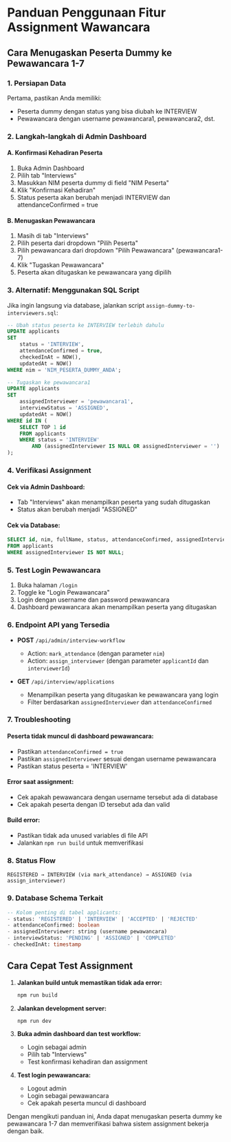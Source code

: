 # Panduan Penggunaan Fitur Assignment Wawancara

## Cara Menugaskan Peserta Dummy ke Pewawancara 1-7

### 1. Persiapan Data

Pertama, pastikan Anda memiliki:

- Peserta dummy dengan status yang bisa diubah ke INTERVIEW
- Pewawancara dengan username pewawancara1, pewawancara2, dst.

### 2. Langkah-langkah di Admin Dashboard

#### A. Konfirmasi Kehadiran Peserta

1. Buka Admin Dashboard
2. Pilih tab "Interviews"
3. Masukkan NIM peserta dummy di field "NIM Peserta"
4. Klik "Konfirmasi Kehadiran"
5. Status peserta akan berubah menjadi INTERVIEW dan attendanceConfirmed = true

#### B. Menugaskan Pewawancara

1. Masih di tab "Interviews"
2. Pilih peserta dari dropdown "Pilih Peserta"
3. Pilih pewawancara dari dropdown "Pilih Pewawancara" (pewawancara1-7)
4. Klik "Tugaskan Pewawancara"
5. Peserta akan ditugaskan ke pewawancara yang dipilih

### 3. Alternatif: Menggunakan SQL Script

Jika ingin langsung via database, jalankan script `assign-dummy-to-interviewers.sql`:

```sql
-- Ubah status peserta ke INTERVIEW terlebih dahulu
UPDATE applicants
SET
    status = 'INTERVIEW',
    attendanceConfirmed = true,
    checkedInAt = NOW(),
    updatedAt = NOW()
WHERE nim = 'NIM_PESERTA_DUMMY_ANDA';

-- Tugaskan ke pewawancara1
UPDATE applicants
SET
    assignedInterviewer = 'pewawancara1',
    interviewStatus = 'ASSIGNED',
    updatedAt = NOW()
WHERE id IN (
    SELECT TOP 1 id
    FROM applicants
    WHERE status = 'INTERVIEW'
        AND (assignedInterviewer IS NULL OR assignedInterviewer = '')
);
```

### 4. Verifikasi Assignment

#### Cek via Admin Dashboard:

- Tab "Interviews" akan menampilkan peserta yang sudah ditugaskan
- Status akan berubah menjadi "ASSIGNED"

#### Cek via Database:

```sql
SELECT id, nim, fullName, status, attendanceConfirmed, assignedInterviewer, interviewStatus
FROM applicants
WHERE assignedInterviewer IS NOT NULL;
```

### 5. Test Login Pewawancara

1. Buka halaman `/login`
2. Toggle ke "Login Pewawancara"
3. Login dengan username dan password pewawancara
4. Dashboard pewawancara akan menampilkan peserta yang ditugaskan

### 6. Endpoint API yang Tersedia

- **POST** `/api/admin/interview-workflow`

  - Action: `mark_attendance` (dengan parameter `nim`)
  - Action: `assign_interviewer` (dengan parameter `applicantId` dan `interviewerId`)

- **GET** `/api/interview/applications`
  - Menampilkan peserta yang ditugaskan ke pewawancara yang login
  - Filter berdasarkan `assignedInterviewer` dan `attendanceConfirmed`

### 7. Troubleshooting

#### Peserta tidak muncul di dashboard pewawancara:

- Pastikan `attendanceConfirmed = true`
- Pastikan `assignedInterviewer` sesuai dengan username pewawancara
- Pastikan status peserta = 'INTERVIEW'

#### Error saat assignment:

- Cek apakah pewawancara dengan username tersebut ada di database
- Cek apakah peserta dengan ID tersebut ada dan valid

#### Build error:

- Pastikan tidak ada unused variables di file API
- Jalankan `npm run build` untuk memverifikasi

### 8. Status Flow

```
REGISTERED → INTERVIEW (via mark_attendance) → ASSIGNED (via assign_interviewer)
```

### 9. Database Schema Terkait

```sql
-- Kolom penting di tabel applicants:
- status: 'REGISTERED' | 'INTERVIEW' | 'ACCEPTED' | 'REJECTED'
- attendanceConfirmed: boolean
- assignedInterviewer: string (username pewawancara)
- interviewStatus: 'PENDING' | 'ASSIGNED' | 'COMPLETED'
- checkedInAt: timestamp
```

## Cara Cepat Test Assignment

1. **Jalankan build untuk memastikan tidak ada error:**

   ```bash
   npm run build
   ```

2. **Jalankan development server:**

   ```bash
   npm run dev
   ```

3. **Buka admin dashboard dan test workflow:**

   - Login sebagai admin
   - Pilih tab "Interviews"
   - Test konfirmasi kehadiran dan assignment

4. **Test login pewawancara:**
   - Logout admin
   - Login sebagai pewawancara
   - Cek apakah peserta muncul di dashboard

Dengan mengikuti panduan ini, Anda dapat menugaskan peserta dummy ke pewawancara 1-7 dan memverifikasi bahwa sistem assignment bekerja dengan baik.
